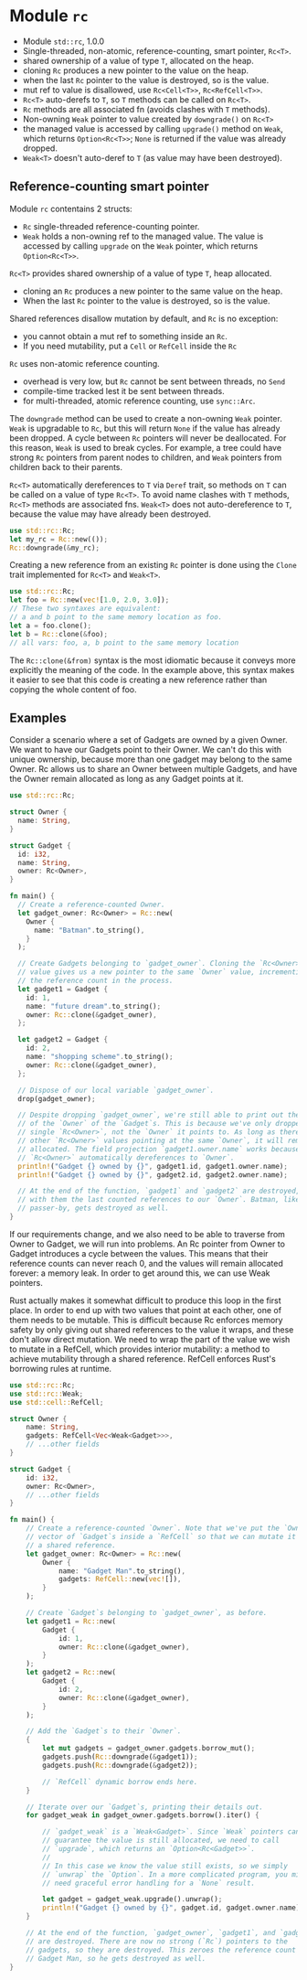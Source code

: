 # Module `rc`

- Module `std::rc`, 1.0.0
- Single-threaded, non-atomic, reference-counting, smart pointer, `Rc<T>`.
- shared ownership of a value of type `T`, allocated on the heap.
- cloning `Rc` produces a new pointer to the value on the heap.
- when the last `Rc` pointer to the value is destroyed, so is the value.
- mut ref to value is disallowed, use `Rc<Cell<T>>`, `Rc<RefCell<T>>`.
- `Rc<T>` auto-derefs to `T`, so `T` methods can be called on `Rc<T>`.
- `Rc` methods are all associated fn (avoids clashes with `T` methods).
- Non-owning `Weak` pointer to value created by `downgrade()` on `Rc<T>`
- the managed value is accessed by calling `upgrade()` method on `Weak`, which returns `Option<Rc<T>>`; `None` is returned if the value was already dropped.
- `Weak<T>` doesn't auto-deref to `T` (as value may have been destroyed).




## Reference-counting smart pointer

Module `rc` contentains 2 structs:
- `Rc` single-threaded reference-counting pointer.
- `Weak` holds a non-owning ref to the managed value. The value is accessed by calling `upgrade` on the `Weak` pointer, which returns `Option<Rc<T>>`.

`Rc<T>` provides shared ownership of a value of type `T`, heap allocated.
- cloning an `Rc` produces a new pointer to the same value on the heap.
- When the last `Rc` pointer to the value is destroyed, so is the value.

Shared references disallow mutation by default, and `Rc` is no exception:
- you cannot obtain a mut ref to something inside an `Rc`.
- If you need mutability, put a `Cell` or `RefCell` inside the `Rc`

`Rc` uses non-atomic reference counting. 
- overhead is very low, but `Rc` cannot be sent between threads, no `Send`
- compile-time tracked lest it be sent between threads.
- for multi-threaded, atomic reference counting, use `sync::Arc`.

The `downgrade` method can be used to create a non-owning `Weak` pointer. `Weak` is upgradable to `Rc`, but this will return `None` if the value has already been dropped. A cycle between `Rc` pointers will never be deallocated. For this reason, `Weak` is used to break cycles. For example, a tree could have strong `Rc` pointers from parent nodes to children, and `Weak` pointers from children back to their parents.

`Rc<T>` automatically dereferences to `T` via `Deref` trait, so methods on `T` can be called on a value of type `Rc<T>`. To avoid name clashes with `T` methods, `Rc<T>` methods are associated fns. `Weak<T>` does not auto-dereference to `T`, because the value may have already been destroyed.

```rust
use std::rc::Rc;
let my_rc = Rc::new(());
Rc::downgrade(&my_rc);
```

Creating a new reference from an existing `Rc` pointer is done using the `Clone` trait implemented for `Rc<T>` and `Weak<T>`.

```rust
use std::rc::Rc;
let foo = Rc::new(vec![1.0, 2.0, 3.0]);
// These two syntaxes are equivalent:
// a and b point to the same memory location as foo.
let a = foo.clone();
let b = Rc::clone(&foo);
// all vars: foo, a, b point to the same memory location
```

The `Rc::clone(&from)` syntax is the most idiomatic because it conveys more explicitly the meaning of the code. In the example above, this syntax makes it easier to see that this code is creating a new reference rather than copying the whole content of foo.

## Examples

Consider a scenario where a set of Gadgets are owned by a given Owner. We want to have our Gadgets point to their Owner. We can't do this with unique ownership, because more than one gadget may belong to the same Owner. Rc allows us to share an Owner between multiple Gadgets, and have the Owner remain allocated as long as any Gadget points at it.

```rust
use std::rc::Rc;

struct Owner {
  name: String,
}

struct Gadget {
  id: i32,
  name: String,
  owner: Rc<Owner>,
}

fn main() {
  // Create a reference-counted Owner.
  let gadget_owner: Rc<Owner> = Rc::new(
    Owner {
      name: "Batman".to_string(),
    }
  );

  // Create Gadgets belonging to `gadget_owner`. Cloning the `Rc<Owner>`
  // value gives us a new pointer to the same `Owner` value, incrementing
  // the reference count in the process.
  let gadget1 = Gadget {
    id: 1,
    name: "future dream".to_string();
    owner: Rc::clone(&gadget_owner),
  };

  let gadget2 = Gadget {
    id: 2,
    name: "shopping scheme".to_string();
    owner: Rc::clone(&gadget_owner),
  };

  // Dispose of our local variable `gadget_owner`.
  drop(gadget_owner);

  // Despite dropping `gadget_owner`, we're still able to print out the name
  // of the `Owner` of the `Gadget`s. This is because we've only dropped a
  // single `Rc<Owner>`, not the `Owner` it points to. As long as there are
  // other `Rc<Owner>` values pointing at the same `Owner`, it will remain
  // allocated. The field projection `gadget1.owner.name` works because
  // `Rc<Owner>` automatically dereferences to `Owner`.
  println!("Gadget {} owned by {}", gadget1.id, gadget1.owner.name);
  println!("Gadget {} owned by {}", gadget2.id, gadget2.owner.name);

  // At the end of the function, `gadget1` and `gadget2` are destroyed, and
  // with them the last counted references to our `Owner`. Batman, like any
  // passer-by, gets destroyed as well.
}
```

If our requirements change, and we also need to be able to traverse from Owner to Gadget, we will run into problems. An Rc pointer from Owner to Gadget introduces a cycle between the values. This means that their reference counts can never reach 0, and the values will remain allocated forever: a memory leak. In order to get around this, we can use Weak pointers.

Rust actually makes it somewhat difficult to produce this loop in the first place. In order to end up with two values that point at each other, one of them needs to be mutable. This is difficult because Rc enforces memory safety by only giving out shared references to the value it wraps, and these don't allow direct mutation. We need to wrap the part of the value we wish to mutate in a RefCell, which provides interior mutability: a method to achieve mutability through a shared reference. RefCell enforces Rust's borrowing rules at runtime.

```rust
use std::rc::Rc;
use std::rc::Weak;
use std::cell::RefCell;

struct Owner {
    name: String,
    gadgets: RefCell<Vec<Weak<Gadget>>>,
    // ...other fields
}

struct Gadget {
    id: i32,
    owner: Rc<Owner>,
    // ...other fields
}

fn main() {
    // Create a reference-counted `Owner`. Note that we've put the `Owner`'s
    // vector of `Gadget`s inside a `RefCell` so that we can mutate it through
    // a shared reference.
    let gadget_owner: Rc<Owner> = Rc::new(
        Owner {
            name: "Gadget Man".to_string(),
            gadgets: RefCell::new(vec![]),
        }
    );

    // Create `Gadget`s belonging to `gadget_owner`, as before.
    let gadget1 = Rc::new(
        Gadget {
            id: 1,
            owner: Rc::clone(&gadget_owner),
        }
    );
    let gadget2 = Rc::new(
        Gadget {
            id: 2,
            owner: Rc::clone(&gadget_owner),
        }
    );

    // Add the `Gadget`s to their `Owner`.
    {
        let mut gadgets = gadget_owner.gadgets.borrow_mut();
        gadgets.push(Rc::downgrade(&gadget1));
        gadgets.push(Rc::downgrade(&gadget2));

        // `RefCell` dynamic borrow ends here.
    }

    // Iterate over our `Gadget`s, printing their details out.
    for gadget_weak in gadget_owner.gadgets.borrow().iter() {

        // `gadget_weak` is a `Weak<Gadget>`. Since `Weak` pointers can't
        // guarantee the value is still allocated, we need to call
        // `upgrade`, which returns an `Option<Rc<Gadget>>`.
        //
        // In this case we know the value still exists, so we simply
        // `unwrap` the `Option`. In a more complicated program, you might
        // need graceful error handling for a `None` result.

        let gadget = gadget_weak.upgrade().unwrap();
        println!("Gadget {} owned by {}", gadget.id, gadget.owner.name);
    }

    // At the end of the function, `gadget_owner`, `gadget1`, and `gadget2`
    // are destroyed. There are now no strong (`Rc`) pointers to the
    // gadgets, so they are destroyed. This zeroes the reference count on
    // Gadget Man, so he gets destroyed as well.
}
```
